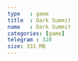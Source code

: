 ```yaml
---
type   : game
title  : Dark Summit
name   : Dark Summit
categories: [game]
telegram : 328
size: 331 MB
---
```




